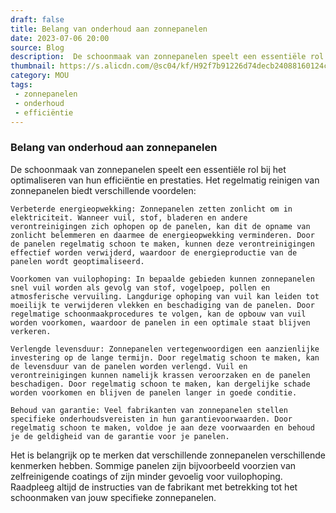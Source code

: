```yaml
---
draft: false
title: Belang van onderhoud aan zonnepanelen
date: 2023-07-06 20:00
source: Blog
description:  De schoonmaak van zonnepanelen speelt een essentiële rol bij het optimaliseren van hun efficiëntie en prestaties. Het regelmatig reinigen van zonnepanelen biedt verschillende voordelen.
thumbnail: https://s.alicdn.com/@sc04/kf/H92f7b91226d74decb24088160124c9eeV.jpg_960x960.jpg
category: MOU
tags:
 - zonnepanelen
 - onderhoud
 - efficiëntie
---
```


### Belang van onderhoud aan zonnepanelen

De schoonmaak van zonnepanelen speelt een essentiële rol bij het optimaliseren van hun efficiëntie en prestaties. Het regelmatig reinigen van zonnepanelen biedt verschillende voordelen:

    Verbeterde energieopwekking: Zonnepanelen zetten zonlicht om in elektriciteit. Wanneer vuil, stof, bladeren en andere verontreinigingen zich ophopen op de panelen, kan dit de opname van zonlicht belemmeren en daarmee de energieopwekking verminderen. Door de panelen regelmatig schoon te maken, kunnen deze verontreinigingen effectief worden verwijderd, waardoor de energieproductie van de panelen wordt geoptimaliseerd.

    Voorkomen van vuilophoping: In bepaalde gebieden kunnen zonnepanelen snel vuil worden als gevolg van stof, vogelpoep, pollen en atmosferische vervuiling. Langdurige ophoping van vuil kan leiden tot moeilijk te verwijderen vlekken en beschadiging van de panelen. Door regelmatige schoonmaakprocedures te volgen, kan de opbouw van vuil worden voorkomen, waardoor de panelen in een optimale staat blijven verkeren.

    Verlengde levensduur: Zonnepanelen vertegenwoordigen een aanzienlijke investering op de lange termijn. Door regelmatig schoon te maken, kan de levensduur van de panelen worden verlengd. Vuil en verontreinigingen kunnen namelijk krassen veroorzaken en de panelen beschadigen. Door regelmatig schoon te maken, kan dergelijke schade worden voorkomen en blijven de panelen langer in goede conditie.

    Behoud van garantie: Veel fabrikanten van zonnepanelen stellen specifieke onderhoudsvereisten in hun garantievoorwaarden. Door regelmatig schoon te maken, voldoe je aan deze voorwaarden en behoud je de geldigheid van de garantie voor je panelen.

Het is belangrijk op te merken dat verschillende zonnepanelen verschillende kenmerken hebben. Sommige panelen zijn bijvoorbeeld voorzien van zelfreinigende coatings of zijn minder gevoelig voor vuilophoping. Raadpleeg altijd de instructies van de fabrikant met betrekking tot het schoonmaken van jouw specifieke zonnepanelen.